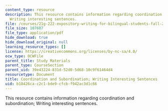 ```yaml
---
content_type: resource
description: This resource contains information regarding coordination and subordination;
  Writing interesting sentences.
file: /courses/21g-222-expository-writing-for-bilingual-students-fall-2002/b18426cac2c1bde9cfcbf942ac3d1c66_MIT21G_222F02_Coordination.pdf
file_size: 107607
file_type: application/pdf
hide_download: true
hide_download_original: null
learning_resource_types: []
license: https://creativecommons.org/licenses/by-nc-sa/4.0/
ocw_type: OCWFile
parent_title: Study Materials
parent_type: CourseSection
parent_uid: 39e43224-831d-52d0-5d68-10c9f61464d4
resourcetype: Document
title: Coordination and Subordination; Writing Interesting Sentences
uid: b18426ca-c2c1-bde9-cfcb-f942ac3d1c66
---
```

This resource contains information regarding coordination and subordination; Writing interesting sentences.